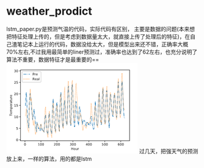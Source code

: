 # weather_prodict
lstm_paper.py是预测气温的代码，实际代码有区别，
主要是数据的问题(本来想把特征处理上传的，但是考虑到数据量太大，就直接上传了处理后的特征)，在自己渣笔记本上运行的代码，数据没给太大，但是模型出来还不错，正确率大概70%左右,不过我用最简单的liner预测过，准确率也达到了62左右，也充分说明了算法不重要，数据特征才是最重要的==
![image](https://github.com/815670208/weather_prodict/blob/master/temperature.png)
过几天，把强天气的预测放上来，一样的算法，用的都是lstm

